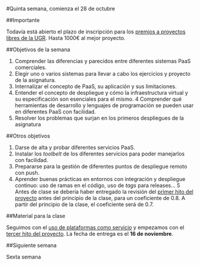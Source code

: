 #Quinta semana, comienza el 28 de octubre

##Importante

Todavía está abierto el plazo de inscripción para los 
[premios a proyectos libres de la UGR](http://osl.ugr.es/bases-de-los-premios-a-proyectos-libres-de-la-ugr/). Hasta
1000€ al mejor proyecto. 

##Objetivos de la semana

1. Comprender las diferencias y parecidos entre diferentes sistemas PaaS comerciales.
2. Elegir uno o varios sistemas para llevar a cabo los ejercicios y proyecto de la asignatura.
3. Internalizar el concepto de PaaS, su aplicación y sus limitaciones.
3. Entender el concepto de despliegue y cómo la infraestructura
   virtual y su especificación son esenciales para el mismo.
4 Comprender qué herramientas de desarrollo y lenguajes de programación 
  se pueden usar en diferentes PaaS con facilidad.
3. Resolver los problemas que surjan en los primeros despliegues de la asignatura

##Otros objetivos

1. Darse de alta y probar diferentes servicios PaaS.
2. Instalar los *toolbelt* de los diferentes servicios para poder manejarlos con facilidad.
3. Prepararse para la gestión de diferentes puntos de despliegue remoto con push.
4. Aprender buenas prácticas en entornos con integración y despliegue
   continuo: uso de ramas en el código, uso de *tags* para
   releases... 
5 Antes de clase se debería haber entregado la revisión del
  [primer hito del proyecto](http://jj.github.io/IV/documentos/practicas/1.Infraestructura)
  antes del principio de la clase, para un coeficiente de 0.8. A
  partir del principio de la clase, el coeficiente será de 0.7.
  

##Material para la clase

Seguimos con el
[uso de plataformas como servicio](http://jj.github.io/IV/documentos/temas/PaaS)
y empezamos con el
[tercer hito del proyecto](https://github.com/JJ/IV/blob/master/documentos/practicas/3.PaaS.md). La
fecha de entrega es el **16 de noviembre**. 

##Siguiente semana

Sexta semana
